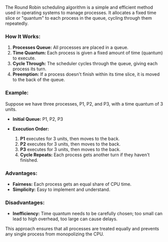 The Round Robin scheduling algorithm is a simple and efficient method used in operating systems to manage processes. It allocates a fixed time slice or "quantum" to each process in the queue, cycling through them repeatedly.

### How It Works:

1. **Processes Queue:** All processes are placed in a queue.
2. **Time Quantum:** Each process is given a fixed amount of time (quantum) to execute.
3. **Cycle Through:** The scheduler cycles through the queue, giving each process its turn.
4. **Preemption:** If a process doesn't finish within its time slice, it is moved to the back of the queue.

### Example:

Suppose we have three processes, P1, P2, and P3, with a time quantum of 3 units.

- **Initial Queue:** P1, P2, P3
    
- **Execution Order:**
    
    1. **P1** executes for 3 units, then moves to the back.
    2. **P2** executes for 3 units, then moves to the back.
    3. **P3** executes for 3 units, then moves to the back.
    4. **Cycle Repeats:** Each process gets another turn if they haven't finished.

### Advantages:

- **Fairness:** Each process gets an equal share of CPU time.
- **Simplicity:** Easy to implement and understand.

### Disadvantages:

- **Inefficiency:** Time quantum needs to be carefully chosen; too small can lead to high overhead, too large can cause delays.

This approach ensures that all processes are treated equally and prevents any single process from monopolizing the CPU.